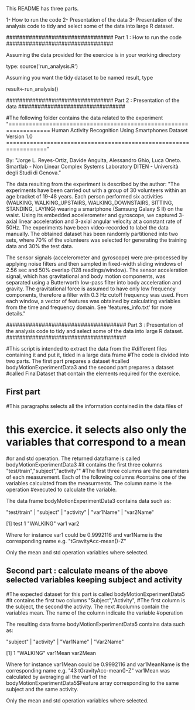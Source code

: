 This README has three parts.

1- How to run the code
2- Presentation of the data
3- Presentation of the analysis code to tidy and select some of the data into large R dataset.


#################################
Part 1 :  How to run the code
#################################

Assuming the data provided for the exercice is in your working directory

type: source('run_analysis.R')

Assuming you want the tidy dataset to be named result, type

result<-run_analysis()



#################################
Part 2 : Presentation of the data
#################################


#The following folder contains the data related to the experiment
"==================================================================
Human Activity Recognition Using Smartphones Dataset
Version 1.0
=================================================================="

By:
"Jorge L. Reyes-Ortiz, Davide Anguita, Alessandro Ghio, Luca Oneto.
Smartlab - Non Linear Complex Systems Laboratory
DITEN - Università degli Studi di Genova."

The data resulting from the experiment is described by the author:
"The experiments have been carried out with a group of 30 volunteers within an age bracket of 19-48 years. Each person performed six activities (WALKING, WALKING_UPSTAIRS, WALKING_DOWNSTAIRS, SITTING, STANDING, LAYING) wearing a smartphone (Samsung Galaxy S II) on the waist. Using its embedded accelerometer and gyroscope, we captured 3-axial linear acceleration and 3-axial angular velocity at a constant rate of 50Hz. The experiments have been video-recorded to label the data manually. The obtained dataset has been randomly partitioned into two sets, where 70% of the volunteers was selected for generating the training data and 30% the test data. 

The sensor signals (accelerometer and gyroscope) were pre-processed by applying noise filters and then sampled in fixed-width sliding windows of 2.56 sec and 50% overlap (128 readings/window). The sensor acceleration signal, which has gravitational and body motion components, was separated using a Butterworth low-pass filter into body acceleration and gravity. The gravitational force is assumed to have only low frequency components, therefore a filter with 0.3 Hz cutoff frequency was used. From each window, a vector of features was obtained by calculating variables from the time and frequency domain. See 'features_info.txt' for more details."




#####################################
Part 3 : Presentation of the analysis 
	 code to tidy and select some 
	 of the data into large R 
	 dataset.
#####################################


#This script is intended to extract the data from the 
#different files containing it and put it, tided in a large data frame
#The code is divided into two parts. The first part prepares a dataset
#called bodyMotionExperimentData3 and the second part  prepares a dataset
#called FinalDataset that contain the elements required for the exercice.


## First part ##


#This paragraphs selects all the information contained in the data files of
# this exercice. it selects also only the variables that correspond to a mean
#or and std operation. The returned dataframe is called bodyMotionExperimentData3
#it contains the first three columns "test/train","subject","activity""
#The first three columns are the parameters of each measurement. Each of the following columns
#contains one of the variables calculated from the measurments. The column name is the operation
#executed to calculate the variable.

The data frame bodyMotionExperimentData3 contains data such as:

"test/train"	|	"subject"	|	"activity"	|	"var1Name"	|	"var2Name"

[1] test		   1			  "WALKING"		        var1    		  var2

Where for instance var1 could be 0.9992116 and var1Name is the corresponding name e.g. "tGravityAcc-mean()-Z"

Only the mean and std operation variables where selected.




## Second part : calculate means of the above selected variables keeping subject and activity ## 

#The expected dataset for this part is called bodyMotionExperimentData5
#It contains the first two columns "Subject","Activity",
#The first column is the subject, the second the activity. The next 
#columns contain the variables mean. The name of the column indicate the variable 
#operation

The resulting data frame bodyMotionExperimentData5 contains data such as:

"subject"	|	"activity"	|	"Var1Name"	|	"Var2Name"

[1] 1			 "WALKING"		  var1Mean  		var2Mean

Where for instance var1Mean could be 0.9992116 and var1MeanName is the corresponding name e.g. "43 tGravityAcc-mean()-Z"
var1Mean was calculated by averaging all the var1 of the bodyMotionExperimentData5$Feature array corresponding to the same
subject and the same activity.

Only the mean and std operation variables where selected.
